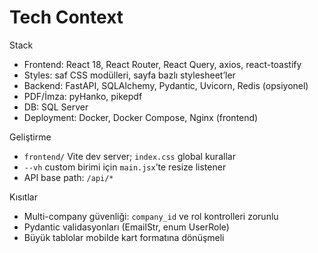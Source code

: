 # Tech Context

Stack
- Frontend: React 18, React Router, React Query, axios, react-toastify
- Styles: saf CSS modülleri, sayfa bazlı stylesheet’ler
- Backend: FastAPI, SQLAlchemy, Pydantic, Uvicorn, Redis (opsiyonel)
- PDF/İmza: pyHanko, pikepdf
- DB: SQL Server
- Deployment: Docker, Docker Compose, Nginx (frontend)

Geliştirme
- `frontend/` Vite dev server; `index.css` global kurallar
- `--vh` custom birimi için `main.jsx`’te resize listener
- API base path: `/api/*`

Kısıtlar
- Multi-company güvenliği: `company_id` ve rol kontrolleri zorunlu
- Pydantic validasyonları (EmailStr, enum UserRole)
- Büyük tablolar mobilde kart formatına dönüşmeli

